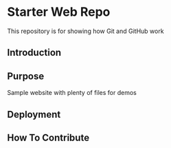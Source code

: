 # Starter Web Repo
This repository is for showing how Git and GitHub work

## Introduction

## Purpose
Sample website with plenty of files for demos

## Deployment

## How To Contribute

